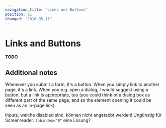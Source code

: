 ```yaml
---
navigation_title: "Links and Buttons"
position: 11
changed: "2018-05-11"
---
```


# Links and Buttons

**TODO**



## Additional notes

Whenever you submit a form, it's a button. When you simply link to another page, it's a link. When you e.g. open a dialog, I would suggest using a button, but a link is appropriate, too (you could think of a dialog box as different part of the same page, and so the element opening it could be seen as an in-page link).

Inputs, welche disabled sind, können nicht angetabbt werden! Ungünstig für Screenreader. `tabindex="0"` eine Lösung?